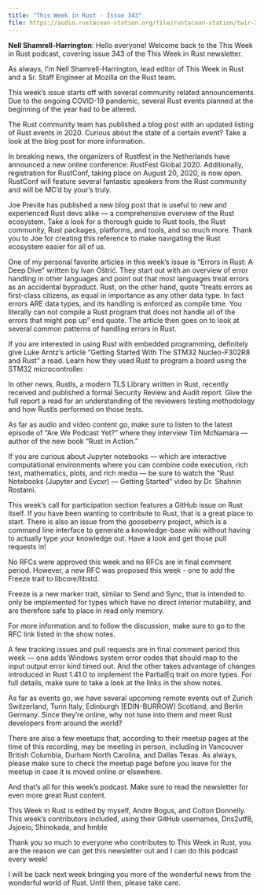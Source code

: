 ```yaml
---
title: "This Week in Rust - Issue 343"
file: https://audio.rustacean-station.org/file/rustacean-station/twir-2020-06-16.mp3
---
```


__Nell Shamrell-Harrington__: Hello everyone! Welcome back to the This Week in Rust podcast, covering issue 343 of the This Week in Rust newsletter.

As always, I’m Nell Shamrell-Harrington, lead editor of This Week in Rust and a Sr. Staff Engineer at Mozilla on the Rust team.

This week’s issue starts off with several community related announcements. Due to the ongoing COVID-19 pandemic, several Rust events planned at the beginning of the year had to be altered. 

The Rust community team has published a blog post with an updated listing of Rust events in 2020. Curious about the state of a certain event? Take a look at the blog post for more information.

In breaking news, the organizers of Rustfest in the Netherlands have announced a new online conference: RustFest Global 2020. Additionally, registration for RustConf, taking place on August 20, 2020, is now open. RustConf will feature several fantastic speakers from the Rust community and will be MC’d by your’s truly.

Joe Previte has published a new blog post that is useful to new and experienced Rust devs alike — a comprehensive overview of the Rust ecosystem. Take a look for a thorough guide to Rust tools, the Rust community, Rust packages, platforms, and tools, and so much more. Thank you to Joe for creating this reference to make navigating the Rust ecosystem easier for all of us.

One of my personal favorite articles in this week’s issue is “Errors in Rust: A Deep Dive” written by Ivan Oštrić. They start out with an overview of error handling in other languages and point out that most languages treat errors as an accidental byproduct. Rust, on the other hand, quote “treats errors as first-class citizens, as equal in importance as any other data type. In fact errors ARE data types, and its handling is enforced as compile time. You literally can not compile a Rust program that does not handle all of the errors that might pop up” end quote. The article then goes on to look at several common patterns of handling errors in Rust.

If you are interested in using Rust with embedded programming, definitely give Luke Arntz’s article “Getting Started With The STM32 Nucleo-F302R8 and Rust” a read. Learn how they used Rust to program a board using the STM32 microcontroller.

In other news, Rustls, a modern TLS Library written in Rust, recently received and published a formal Security Review and Audit report. Give the full report a read for an understanding of the reviewers testing methodology and how Rustls performed on those tests.

As far as audio and video content go, make sure to listen to the latest episode of “Are We Podcast Yet?” where they interview Tim McNamara — author of the new book “Rust in Action.”

If you are curious about Jupyter notebooks — which are interactive computational environments where you can combine code execution, rich text, mathematics, plots, and rich media — be sure to watch the “Rust Notebooks (Jupyter and Evcxr) — Getting Started” video by Dr. Shahnin Rostami.

This week’s call for participation section features a GitHub issue on Rust itself. If you have been wanting to contribute to Rust, that is a great place to start. There is also an issue from the gooseberry project, which is a command line interface to generate a knowledge-base wiki without having to actually type your knowledge out. Have a look and get those pull requests in!

No RFCs were approved this week and no RFCs are in final comment period. However, a new RFC was proposed this week - one to add the Freeze trait to libcore/libstd.

Freeze is a new marker trait, similar to Send and Sync, that is intended to only be implemented for types which have no direct interior mutability, and are therefore safe to place in read only memory. 

For more information and to follow the discussion, make sure to go to the RFC link listed in the show notes. 

A few tracking issues and pull requests are in final comment period this week — one adds Windows system error codes that should map to the input output error kind timed out. And the other takes advantage of changes introduced in Rust 1.41.0 to implement the PartialEq trait on more types. For full details, make sure to take a look at the links in the show notes.

As far as events go, we have several upcoming remote events out of Zurich Switzerland, Turin Italy, Edinburgh [EDIN-BURROW] Scotland, and Berlin Germany. Since they’re online, why not tune into them and meet Rust developers from around the world?

There are also a few meetups that, according to their meetup pages at the time of this recording, may be meeting in person, including in Vancouver British Columbia, Durham North Carolina, and Dallas Texas. As always, please make sure to check the meetup page before you leave for the meetup in case it is moved online or elsewhere.

And that’s all for this week’s podcast. Make sure to read the newsletter for even more great Rust content.

This Week in Rust is edited by myself, Andre Bogus, and Colton Donnelly. This week’s contributors included, using their GitHub usernames, Dns2utf8, Jsjoeio, Shinokada, and hmble

Thank you so much to everyone who contributes to This Week in Rust, you are the reason we can get this newsletter out and I can do this podcast every week!

I will be back next week bringing you more of the wonderful news from the wonderful world of Rust. Until then, please take care.
